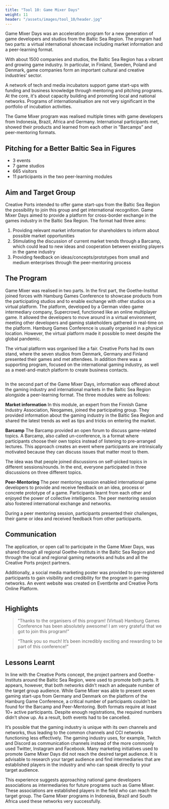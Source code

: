 ```yaml
---
title: "Tool 10: Game Mixer Days"
weight: 11
header: "/assets/images/tool_10/header.jpg"
---
```


Game Mixer Days was an acceleration program for a new generation of game developers and studios from the Baltic Sea Region. The program had two parts: a virtual international showcase including market information and a peer-learning format.

With about 1500 companies and studios, the Baltic Sea Region has a vibrant and growing game industry. In particular, in Finland, Sweden, Poland and Denmark, game companies form an important cultural and creative industries’ sector.

A network of tech and media incubators support game start-ups with funding and business knowledge through mentoring and pitching programs. At the core, it's about capacity building and promoting local and national networks. Programs of internationalisation are not very significant in the portfolio of incubation activities.

The Game Mixer program was realised multiple times with game developers from Indonesia, Brazil, Africa and Germany. International participants met, showed their products and learned from each other in ”Barcamps” and peer-mentoring formats. 


## Pitching for a Better Baltic Sea in Figures

* 3 events
* 7 game studios 
* 665 visitors
* 11 participants in the two peer-learning modules
 
## Aim and Target Group
Creative Ports intended to offer game start-ups from the Baltic Sea Region the possibility to join this group and get international recognition. Game Mixer Days aimed to provide a platform for cross-border exchange in the games industry in the Baltic Sea Region. The format had three aims:

1. Providing relevant market information for shareholders to inform about possible market opportunities
1. Stimulating the discussion of current market trends through a Barcamp, which could lead to new ideas and cooperation between existing players in the game industry
1. Providing feedback on ideas/concepts/prototypes from small and medium enterprises through the peer-mentoring process

## The Program
Game Mixer was realised in two parts. In the first part, the Goethe-Institut joined forces with Hamburg Games Conference to showcase products from the participating studios and to enable exchange with other studios on a virtual platform. The platform, developed by a German video game intermediary company, Supercrowd, functioned like an online multiplayer game. It allowed the developers to move around in a virtual environment, meeting other developers and gaming stakeholders gathered in real-time on the platform. Hamburg Games Conference is usually organised in a physical location. However, the virtual platform made it possible to meet despite the global pandemic. 

The virtual platform was organised like a fair. Creative Ports had its own stand, where the seven studios from Denmark, Germany and Finland presented their games and met attendees. In addition there was a supporting program, focused on the international gaming industry, as well as a meet-and-match platform to create business contacts. 

<img src="/assets/images/tool_10/tool10_1.jpg" alt="" />

In the second part of the Game Mixer Days, information was offered about the gaming industry and international markets in the Baltic Sea Region alongside a peer-learning format. The three modules were as follows:

**Market information**
In this module, an expert from the Finnish Game Industry Association, Neogames, joined the participating group. They provided information about the gaming industry in the Baltic Sea Region and shared the latest trends as well as tips and tricks on entering the market. 

**Barcamp**
The Barcamp provided an open forum to discuss game-related topics. A Barcamp, also called un-conference, is a format where participants choose their own topics instead of listening to pre-arranged lectures. This approach creates an event where participants are intrinsically motivated because they can discuss issues that matter most to them. 

The idea was that people joined discussions on self-picked topics in different sessions/rounds. In the end, everyone participated in three discussions on three different topics.

**Peer-Mentoring**
The peer mentoring session enabled international game developers to provide and receive feedback on an idea, process or concrete prototype of a game. Participants learnt from each other and enjoyed the power of collective intelligence. The peer mentoring session also fostered international exchange and networks. 

During a peer mentoring session, participants presented their challenges, their game or idea and received feedback from other participants. 

## Communication
The application, or open call to participate in the Game Mixer Days, was shared through all regional Goethe-Instituts in the Baltic Sea Region and through the local and regional gaming networks and hubs and all the Creative Ports project partners. 

Additionally, a social media marketing poster was provided to pre-registered participants  to gain visibility and credibility for the program in gaming networks. An event website was created on Eventbrite and Creative Ports Online Platform.

<img src="/assets/images/tool_10/tool10_2.jpg" alt="" />

## Highlights

> ”Thanks to the organisers of this program! (Virtual) Hamburg Games Conference has been absolutely awesome! I am very grateful that we got to join this program!”
 
> “Thank you so much! It’s been incredibly exciting and rewarding to be part of this conference!” 

## Lessons Learnt
In line with the Creative Ports concept, the project partners and Goethe-Instituts around the Baltic Sea Region, were used to promote both parts. It appears, however, that both networks didn’t reach an adequate number of the target group audience. While Game Mixer was able to present seven gaming start-ups from Germany and Denmark on the platform of the Hamburg Game Conference, a critical number of participants couldn’t be found for the Barcamp and Peer-Mentoring. Both formats require at least 10+ active participants. Despite enough registrations, the required numbers didn’t show up. As a result, both events had to be cancelled.

It’s possible that the gaming industry is unique with its own channels and networks, thus leading to the common channels and CCI networks functioning less effectively. The gaming industry uses, for example, Twitch and Discord as communication channels instead of the more commonly used Twitter, Instagram and Facebook. Many marketing initiatives used to promote Game Mixer Days did not reach the desired target audience. It is advisable to research your target audience and find intermediaries that are established players in the industry and who can speak directly to your target audience. 

This experience suggests approaching national game developers associations as intermediaries for future programs such as Game Mixer. These associations are established players in the field who can reach the target group. The Game Mixer programs in Indonesia, Brazil and South Africa used these networks very successfully.

